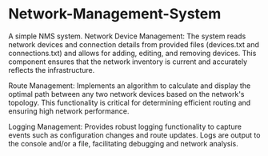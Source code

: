 # Network-Management-System
A simple NMS system.
Network Device Management:
The system reads network devices and connection details from provided files (devices.txt and connections.txt) and allows for adding, editing, and removing devices. This component ensures that the network inventory is current and accurately reflects the infrastructure.

Route Management:
Implements an algorithm to calculate and display the optimal path between any two network devices based on the network's topology. This functionality is critical for determining efficient routing and ensuring high network performance.

Logging Management:
Provides robust logging functionality to capture events such as configuration changes and route updates. Logs are output to the console and/or a file, facilitating debugging and network analysis.
